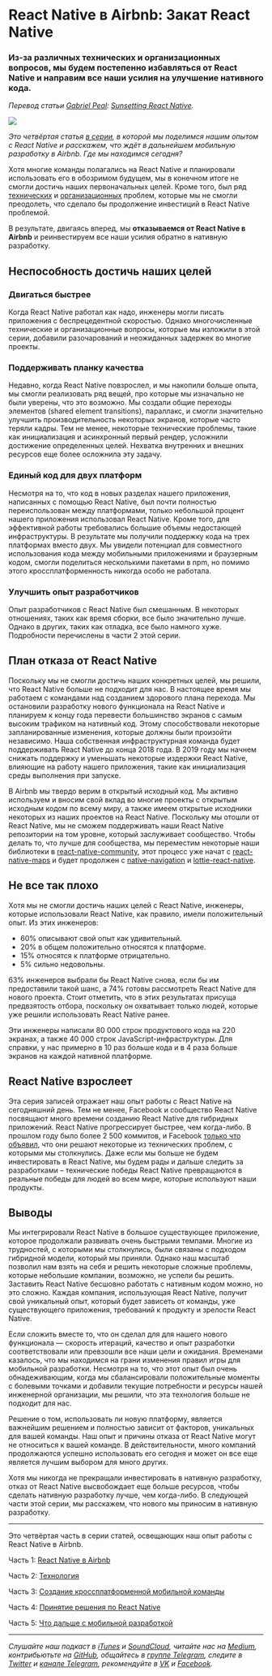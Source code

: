 # React Native в Airbnb: Закат React Native
### Из-за различных технических и организационных вопросов, мы будем постепенно избавляться от React Native и направим все наши усилия на улучшение нативного кода.

*Перевод статьи [Gabriel Peal](https://medium.com/@gpeal): [Sunsetting React Native](https://medium.com/airbnb-engineering/sunsetting-react-native-1868ba28e30a).*

![](https://cdn-images-1.medium.com/max/2000/1*8c-9hgBkRGcllO9CHcTzbQ.jpeg)

*Это четвёртая статья [в серии](../gabriel-peal-react-native-at-airbnb), в которой мы поделимся нашим опытом с React Native и расскажем, что ждёт в дальнейшем мобильную разработку в Airbnb. Где мы находимся сегодня?*

Хотя многие команды полагались на React Native и планировали использовать его в обозримом будущем, мы в конечном итоге не смогли достичь наших первоначальных целей. Кроме того, был ряд [технических](../gabriel-peal-react-native-at-airbnb-the-technology) и [организационных](../gabriel-peal-building-a-cross-platform-mobile-team) проблем, которые мы не смогли преодолеть, что сделало бы продолжение инвестиций в React Native проблемой.

В результате, двигаясь вперед, мы **отказываемся от React Native в Airbnb** и реинвестируем все наши усилия обратно в нативную разработку.

## Неспособность достичь наших целей

### Двигаться быстрее
Когда React Native работал как надо, инженеры могли писать приложения с беспрецедентной скоростью. Однако многочисленные технические и организационные вопросы, которые мы изложили в этой серии, добавили разочарований и неожиданных задержек во многие проекты.

### Поддерживать планку качества
Недавно, когда React Native повзрослел, и мы накопили больше опыта, мы смогли реализовать ряд вещей, про которые мы изначально не были уверены, что это возможно. Мы создали общие переходы элементов (shared element transitions), параллакс, и смогли значительно улучшить производительность некоторых экранов, которые часто теряли кадры. Тем не менее, некоторые технические проблемы, такие как инициализация и асинхронный первый рендер, усложнили достижение определенных целей. Нехватка внутренних и внешних ресурсов еще более осложнила эту задачу.

### Единый код для двух платформ
Несмотря на то, что код в новых разделах нашего приложения, написанных с помощью React Native, был почти полностью переиспользован между платформами, только небольшой процент нашего приложения использовал React Native. Кроме того, для эффективной работы требовались большие объемы недостающей инфраструктуры. В результате мы получили поддержку кода на трех платформах вместо двух. Мы увидели потенциал для совместного использования кода между мобильными приложениями и браузерным кодом, смогли поделиться несколькими пакетами в npm, но помимо этого кроссплатформенность никогда особо не работала.

### Улучшить опыт разработчиков
Опыт разработчиков с React Native был смешанным. В некоторых отношениях, таких как время сборки, все было значительно лучше. Однако в других, таких как отладка, все было намного хуже. Подробности перечислены в части 2 этой серии.

## План отказа от React Native
Поскольку мы не смогли достичь наших конкретных целей, мы решили, что React Native больше не подходит для нас. В настоящее время мы работаем с командами над созданием здорового плана перехода. Мы остановили разработку нового функционала на React Native и планируем к концу года перевести большинство экранов с самым высоким трафиком на нативный код. Этому способствовали некоторые запланированные изменения, которые должны были произойти независимо. Наша собственная инфраструктурная команда будет поддерживать React Native до конца 2018 года. В 2019 году мы начнем снижать поддержку и уменьшать некоторые издержки React Native, влияющие на работу нашего приложения, такие как инициализация среды выполнения при запуске.

В Airbnb мы твердо верим в открытый исходный код. Мы активно используем и вносим свой вклад во многие проекты с открытым исходным кодом по всему миру, а также имеем открытые исходники некоторых из наших проектов на React Native. Поскольку мы отошли от React Native, мы не сможем поддерживать наши React Native репозитории на том уровне, который заслуживает сообщество. Чтобы делать то, что лучше для сообщества, мы переместим некоторые наши библиотеки в [react-native-community](https://github.com/react-native-community), этот процесс уже начат с [react-native-maps](https://github.com/react-community/react-native-maps) и будет продолжен с [native-navigation](https://github.com/airbnb/native-navigation) и [lottie-react-native](https://github.com/airbnb/lottie-react-native/).

## Не все так плохо
Хотя мы не смогли достичь наших целей с React Native, инженеры, которые использовали React Native, как правило, имели положительный опыт. Из этих инженеров:

* 60% описывают свой опыт как удивительный.
* 20% в общем положительно относятся к платформе.
* 15% относятся к платформе отрицательно.
* 5% сильно недовольны.

63% инженеров выбрали бы React Native снова, если бы им предоставили такой шанс, а 74% готовы рассмотреть React Native для нового проекта. Стоит отметить, что в этих результатах присуща предвзятость отбора, поскольку он охватывает только людей, которые уже решили использовать React Native ранее.

Эти инженеры написали 80 000 строк продуктового кода на 220 экранах, а также 40 000 строк JavaScript-инфраструктуры. Для справки, у нас примерно в 10 раз больше кода и в 4 раза больше экранов на каждой нативной платформе.

## React Native взрослеет
Эта серия записей отражает наш опыт работы с React Native на сегодняшний день. Тем не менее, Facebook и сообщество React Native посвящают много времени созданию React Native для гибридных приложений. React Native прогрессирует быстрее, чем когда-либо. В прошлом году было более 2 500 коммитов, и Facebook [только что объявил](https://facebook.github.io/react-native/blog/2018/06/14/state-of-react-native-2018), что они решают некоторые из технических проблем, с которыми мы столкнулись. Даже если мы больше не будем инвестировать в React Native, мы будем рады и дальше следить за разработками – технические победы React Native превращаются в реальные победы для людей во всем мире, которые используют наши продукты.

## Выводы
Мы интегрировали React Native в большое существующее приложение, которое продолжали развивать очень быстрыми темпами. Многие из трудностей, с которыми мы столкнулись, были связаны с подходом гибридной модели, который мы приняли. Однако наш масштаб позволил нам взять на себя и решить некоторые сложные проблемы, которые небольшие компании, возможно, не успели бы решить. Заставить React Native бесшовно работать с нативным кодом можно, но это сложно. Каждая компания, использующая React Native, получит свой уникальный опыт, который будет зависеть от команды, уже существующего приложения, требований к продукту и зрелости React Native.

Если сложить вместе то, что он сделал для для нашего нового функционала — скорость итераций, качество и опыт разработки соответствовали или превзошли все наши цели и ожидания. Временами казалось, что мы находимся на грани изменения правил игры для мобильной разработки. Несмотря на то, что этот опыт был очень обнадеживающим, когда мы сбалансировали положительные моменты с болевыми точками и добавили текущие потребности и ресурсы нашей инженерной организации, мы решили, что эта технология больше не подходит для нас.

Решение о том, использовать ли новую платформу, является важнейшим решением и полностью зависит от факторов, уникальных для вашей команды. Наш опыт и причины отказа от React Native могут не относиться к вашей команде. В действительности, много компаний продолжаются успешно использовать его сегодня и может он все еще является лучшим выбором для много других.

Хотя мы никогда не прекращали инвестировать в нативную разработку, отказ от React Native высвобождает еще больше ресурсов, чтобы сделать нативную разработку лучше, чем когда-либо. В следующей части этой серии, мы расскажем, что нового мы приносим в нативную разработку.

---

Это четвёртая часть в серии статей, освещающих наш опыт работы с React Native в Airbnb.

Часть 1: [React Native в Airbnb](../gabriel-peal-react-native-at-airbnb)

Часть 2: [Технология](../gabriel-peal-react-native-at-airbnb-the-technology)

Часть 3: [Создание кроссплатформенной мобильной команды](../gabriel-peal-building-a-cross-platform-mobile-team)

Часть 4: [Принятие решения по React Native](../gabriel-peal-sunsetting-react-native)

Часть 5: [Что дальше с мобильной разработкой](../gabriel-peal-whats-next-for-mobile-at-airbnb)

- - - -

*Слушайте наш подкаст в [iTunes](https://itunes.apple.com/ru/podcast/девшахта/id1226773343) и [SoundCloud](https://soundcloud.com/devschacht), читайте нас на [Medium](https://medium.com/devschacht), контрибьютьте на [GitHub](https://github.com/devSchacht), общайтесь в [группе Telegram](https://t.me/devSchacht), следите в [Twitter](https://twitter.com/DevSchacht) и [канале Telegram](https://t.me/devSchachtChannel), рекомендуйте в [VK](https://vk.com/devschacht) и [Facebook](https://www.facebook.com/devSchacht).*
